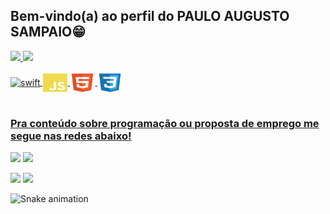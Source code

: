 ## Bem-vindo(a) ao perfil do PAULO AUGUSTO SAMPAIO😁

 <div>
   <a href="https://github.com/paulosampaioo">
   <img height="180em" src="https://github-readme-stats.vercel.app/api?username=paulosampaioo&show_icons=true&theme=tokyonight&include_all_commits=true&count_private=true"/>
   <img height="180em" src="https://github-readme-stats.vercel.app/api/top-langs/?username=paulosampaioo&layout=compact&langs_count=6&theme=tokyonight"/>

</div>
<div style="display: inline_block"><br>
  <img align="center" alt="swift" height="30" width="40" src="https://logowik.com/content/uploads/images/558_swift_logo_icon.jpg">
  <img align="center" alt="Js" height="30" width="40" src="https://raw.githubusercontent.com/devicons/devicon/master/icons/javascript/javascript-plain.svg">
  <img align="center" alt="HTML" height="30" width="40" src="https://raw.githubusercontent.com/devicons/devicon/master/icons/html5/html5-original.svg">
  <img align="center" alt="CSS" height="30" width="40" src="https://raw.githubusercontent.com/devicons/devicon/master/icons/css3/css3-original.svg">
</div>
 
 <br>
 
  ### Pra conteúdo sobre programação ou proposta de emprego me segue nas redes abaixo!
 
<div> 
  <a href="https://www.youtube.com/channel/UC0YE0DviCfEWRuc43zyJ-hw" target="_blank"><img src="https://img.shields.io/badge/YouTube-FF0000?style=for-the-badge&logo=youtube&logoColor=white" target="_blank"></a>
  <a href="https://www.instagram.com/sampaiopauloaugusto/" target="_blank"><img src="https://img.shields.io/badge/-Instagram-%23E4405F?style=for-the-badge&logo=instagram&logoColor=white" target="_blank"></a>
 
  <a href = "mailto:pauloaugusto95@hotmail.com"><img src="https://img.shields.io/badge/-Gmail-%23333?style=for-the-badge&logo=gmail&logoColor=white" target="_blank"></a>
  <a href="https://www.linkedin.com/in/paulo-sampaio-26a602100/" target="_blank"><img src="https://img.shields.io/badge/-LinkedIn-%230077B5?style=for-the-badge&logo=linkedin&logoColor=white" target="_blank"></a> 
 
  ![Snake animation](https://github.com/paulosampaioo/paulosampaioo/blob/output/github-contribution-grid-snake.svg)

</div>
